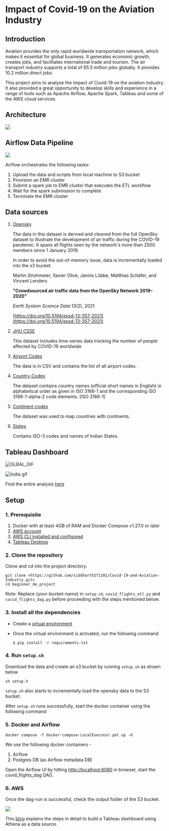 # Impact of Covid-19 on the Aviation Industry

## Introduction
Aviation provides the only rapid worldwide transportation network, which makes it essential for global business. It generates economic growth, creates jobs, and facilitates international trade and tourism. The air transport industry supports a total of 65.5 million jobs globally. It provides 10.2 million direct jobs.

This project aims to analyse the impact of Covid-19 on the aviation industry. It also provided a great opportunity to develop skills and experience in a range of tools such as Apache Airflow, Apache Spark, Tableau and some of the AWS cloud services.

## Architecture

<p align="left">
    <img src="https://github.com/siddharth271101/Covid-19-and-Aviation-Industry/blob/main/assets/images/Final-architecture.png">
</p>

## Airflow Data Pipeline
<p align="left">
    <img src="https://github.com/siddharth271101/Covid-19-and-Aviation-Industry/blob/main/assets/images/Airflow_graph_view.png">
</p>

Airflow orchestrates the following tasks:

1. Upload the data and scripts from local machine to S3 bucket
2. Provision an EMR cluster
3. Submit a spark job to EMR cluster that executes the ETL workflow
4. Wait for the spark submission to complete
5. Terminate the EMR cluster


## Data sources


1. [Opensky](https://zenodo.org/record/6603766)

    The data in this dataset is derived and cleaned from the full OpenSky dataset to illustrate the development of air traffic during the COVID-19 pandemic. It spans all flights seen by the network's more than 2500 members since 1 January 2019.

    In order to avoid the out-of-memory issue, data is incrementally loaded into the s3 bucket.

    Martin Strohmeier, Xavier Olive, Jannis Lübbe, Matthias Schäfer, and Vincent Lenders

    **"Crowdsourced air traffic data from the OpenSky Network 2019–2020"**

    *Earth System Science Data* 13(2), 2021

    [https://doi.org/10.5194/essd-13-357-2021](https://doi.org/10.5194/essd-13-357-2021)

2. [JHU CSSE](https://github.com/CSSEGISandData/COVID-19)

    This dataset includes time-series data tracking the number of people affected by COVID-19 worldwide

3. [Airport Codes](https://datahub.io/core/airport-codes)

    The data is in CSV and contains the list of all airport codes.

4. [Country-Codes](https://datahub.io/core/country-list)

    The dataset contains country names (official short names in English) in alphabetical order as given in ISO 3166-1 and the corresponding ISO 3166-1-alpha-2 code elements. [ISO 3166-1]

5. [Continent-codes](https://www.kaggle.com/datasets/andradaolteanu/country-mapping-iso-continent-region)

    The dataset was used to map countries with continents.

6. [States](https://www.kaggle.com/datasets/arjunaraoc/india-states)

    Contains ISO-3 codes and names of Indian States.

## Tableau Dashboard 
![GLBAL_GIF](https://user-images.githubusercontent.com/91481367/173543706-e313e8ed-27d7-4586-9989-3f33630e9a48.gif)

![India gif](https://user-images.githubusercontent.com/91481367/173548616-e16ec8b7-9cb9-4e13-9c98-005c99466a18.gif)

Find the entire analysis [here](https://github.com/siddharth271101/Covid-19-and-Aviation-Industry/blob/main/assets/images/Tableau/Final.pdf)

## Setup
### 1. Prerequisite

1. Docker with at least 4GB of RAM and Docker Compose v1.27.0 or later
2. [AWS account](https://aws.amazon.com/)
3. [AWS CLI installed and configured](https://docs.aws.amazon.com/cli/latest/userguide/cli-chap-welcome.html)
4. [Tableau Desktop](https://www.tableau.com/products/desktop)

### 2. Clone the repository

Clone and cd into the project directory.

```
git clone <https://github.com/siddharth271101/Covid-19-and-Aviation-Industry.git>
cd beginner_de_project
```
Note: Replace {your-bucket-name} in `setup.sh`, `covid_flights_etl.py` and `covid_flights_dag.py` before proceeding with the steps mentioned below.

### 3. Install all the dependencies

- Create a [virtual environment](https://packaging.python.org/en/latest/guides/installing-using-pip-and-virtual-environments/)
- Once the virtual environment is activated, run the following command
    
    ``` 
    $ pip install -r requirements.txt
    ```
### 4. Run `setup.sh` 

Download the data and create an s3 bucket by running `setup.sh` as shown below

```
sh setup.h
```

`setup.sh` also starts to incrementally load the opensky data to the S3 bucket.

After `setup.sh` runs successfully, start the docker container using the following command

### 5. Docker and Airflow

```
docker compose -f docker-compose-LocalExecutor.yml up -d
```

We use the following docker containers -

1. Airflow
2. Postgres DB (as Airflow metadata DB)

Open the Airflow UI by hitting [http://localhost:8080](http://localhost:8080/) in browser, start the covid_flights_dag DAG.

### 6. AWS

Once the dag-run is successful, check the output folder of the S3 bucket.

<p align="left">
    <img src="https://github.com/siddharth271101/Covid-19-and-Aviation-Industry/blob/main/assets/images/S3_outputdir.png">
</p>

This [blog](https://aws.amazon.com/blogs/big-data/building-aws-data-lake-visualizations-with-amazon-athena-and-tableau/) explains the steps in detail to build a Tableau dashboard using Athena as a data source.

